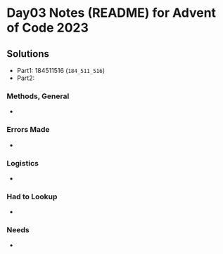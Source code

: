 # Day03 Notes (README) for Advent of Code 2023

## Solutions
- Part1: 184511516 (`184_511_516`)
- Part2:

### Methods, General
-

### Errors Made
-

### Logistics
-

### Had to Lookup
-

### Needs
-

